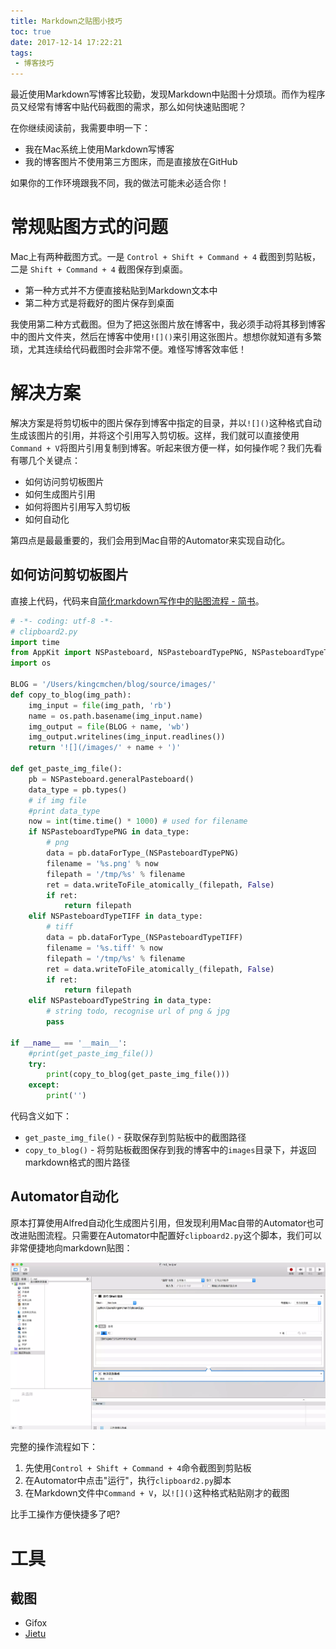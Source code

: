 ```yaml
---
title: Markdown之贴图小技巧
toc: true
date: 2017-12-14 17:22:21
tags:
 - 博客技巧
---
```


最近使用Markdown写博客比较勤，发现Markdown中贴图十分烦琐。而作为程序员又经常有博客中贴代码截图的需求，那么如何快速贴图呢？
<!--more-->
在你继续阅读前，我需要申明一下：

+ 我在Mac系统上使用Markdown写博客
+ 我的博客图片不使用第三方图床，而是直接放在GitHub

如果你的工作环境跟我不同，我的做法可能未必适合你！

# 常规贴图方式的问题
Mac上有两种截图方式。一是 `Control + Shift + Command + 4` 截图到剪贴板，二是 `Shift + Command + 4` 截图保存到桌面。

+ 第一种方式并不方便直接粘贴到Markdown文本中
+ 第二种方式是将截好的图片保存到桌面

我使用第二种方式截图。但为了把这张图片放在博客中，我必须手动将其移到博客中的图片文件夹，然后在博客中使用`![]()`来引用这张图片。想想你就知道有多繁琐，尤其连续给代码截图时会非常不便。难怪写博客效率低！

# 解决方案
解决方案是将剪切板中的图片保存到博客中指定的目录，并以`![]()`这种格式自动生成该图片的引用，并将这个引用写入剪切板。这样，我们就可以直接使用`Command + V`将图片引用复制到博客。听起来很方便一样，如何操作呢？我们先看有哪几个关键点：

+ 如何访问剪切板图片
+ 如何生成图片引用
+ 如何将图片引用写入剪切板
+ 如何自动化

第四点是最最重要的，我们会用到Mac自带的Automator来实现自动化。

## 如何访问剪切板图片
直接上代码，代码来自[简化markdown写作中的贴图流程 - 简书](http://www.jianshu.com/p/7bd4e6ed99be)。

```python
# -*- coding: utf-8 -*-
# clipboard2.py
import time
from AppKit import NSPasteboard, NSPasteboardTypePNG, NSPasteboardTypeTIFF
import os

BLOG = '/Users/kingcmchen/blog/source/images/'
def copy_to_blog(img_path):
    img_input = file(img_path, 'rb')
    name = os.path.basename(img_input.name)
    img_output = file(BLOG + name, 'wb')
    img_output.writelines(img_input.readlines())
    return '![](/images/' + name + ')' 

def get_paste_img_file():
    pb = NSPasteboard.generalPasteboard()
    data_type = pb.types()
    # if img file
    #print data_type
    now = int(time.time() * 1000) # used for filename
    if NSPasteboardTypePNG in data_type:
        # png
        data = pb.dataForType_(NSPasteboardTypePNG)
        filename = '%s.png' % now
        filepath = '/tmp/%s' % filename
        ret = data.writeToFile_atomically_(filepath, False)
        if ret:
            return filepath
    elif NSPasteboardTypeTIFF in data_type:
        # tiff
        data = pb.dataForType_(NSPasteboardTypeTIFF)
        filename = '%s.tiff' % now
        filepath = '/tmp/%s' % filename
        ret = data.writeToFile_atomically_(filepath, False)
        if ret:
            return filepath
    elif NSPasteboardTypeString in data_type:
        # string todo, recognise url of png & jpg
        pass

if __name__ == '__main__':
    #print(get_paste_img_file())
    try:
        print(copy_to_blog(get_paste_img_file()))
    except:
        print('')
```

代码含义如下：

+ `get_paste_img_file()` - 获取保存到剪贴板中的截图路径
+ `copy_to_blog()` - 将剪贴板截图保存到我的博客中的`images`目录下，并返回markdown格式的图片路径

<!--
# Alfred自动化
1. 下载安装[Alfred - Productivity App for Mac OS X](https://www.alfredapp.com/)
2. 解锁Alfred Workflows功能。好吧，这个花钱的，19美元
3. 

...今天没有带信用卡，搞不定...


http://www.jianshu.com/p/7bd4e6ed99be

https://www.zhihu.com/question/20656680

http://www.jianshu.com/p/e9f3352c785f

http://www.jianshu.com/p/0e78168da7ab
-->

## Automator自动化
原本打算使用Alfred自动化生成图片引用，但发现利用Mac自带的Automator也可改进贴图流程。只需要在Automator中配置好`clipboard2.py`这个脚本，我们可以非常便捷地向markdown贴图：

![](/images/1513241525096.webp)

完整的操作流程如下：

1. 先使用`Control + Shift + Command + 4`命令截图到剪贴板
2. 在Automator中点击"运行"，执行`clipboard2.py`脚本
3. 在Markdown文件中`Command + V`，以`![]()`这种格式粘贴刚才的截图

比手工操作方便快捷多了吧?

# 工具

## 截图
+ Gifox
+ [Jietu](https://jietu.qq.com/)